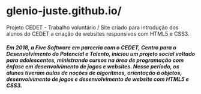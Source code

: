 # glenio-juste.github.io/

Projeto CEDET - Trabalho voluntário / Site criado para introdução dos alunos do CEDET a criação de websites responsivos com HTML5 e CSS3.

##### Em 2018, a Five Software em parceria com o CEDET, Centro para o Desenvolvimento do Potencial e Talento, iniciou um projeto social voltado para adolescentes, ministrando cursos na área de programação com ênfase em desenvolvimento de jogos e websites. Nesse período, os alunos tiveram aulas de noções de algoritmos, orientação à objetos, desenvolvimento de jogos e desenvolvimento de website com HTML5 e CSS3.
